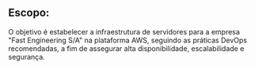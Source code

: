 ## Escopo:
O objetivo é estabelecer a infraestrutura de servidores para a empresa "Fast Engineering S/A" na plataforma AWS, seguindo as práticas DevOps recomendadas, a fim de assegurar alta disponibilidade, escalabilidade e segurança.
